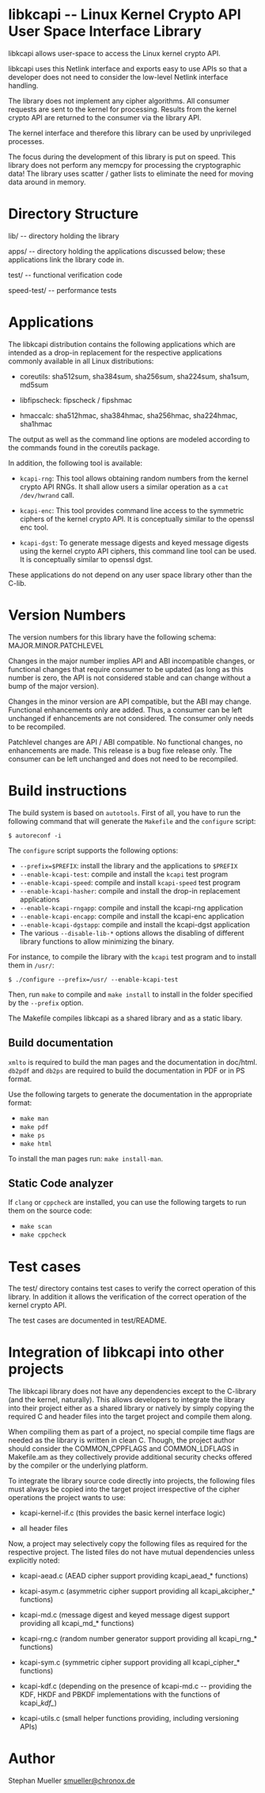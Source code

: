 libkcapi -- Linux Kernel Crypto API User Space Interface Library
================================================================

libkcapi allows user-space to access the Linux kernel crypto API.

libkcapi uses this Netlink interface and exports easy to use APIs so that
a developer does not need to consider the low-level Netlink interface handling.

The library does not implement any cipher algorithms. All consumer requests
are sent to the kernel for processing. Results from the kernel crypto API
are returned to the consumer via the library API.

The kernel interface and therefore this library can be used by unprivileged
processes.

The focus during the development of this library is put on speed. This library
does not perform any memcpy for processing the cryptographic data! The library
uses scatter / gather lists to eliminate the need for moving data around in
memory.

Directory Structure
===================

lib/ -- directory holding the library

apps/ -- directory holding the applications discussed below; these
	 applications link the library code in.

test/ -- functional verification code

speed-test/ -- performance tests

Applications
============

The libkcapi distribution contains the following applications which are
intended as a drop-in replacement for the respective applications commonly
available in all Linux distributions:

* coreutils: sha512sum, sha384sum, sha256sum, sha224sum, sha1sum, md5sum

* libfipscheck: fipscheck / fipshmac

* hmaccalc: sha512hmac, sha384hmac, sha256hmac, sha224hmac, sha1hmac

The output as well as the command line options are modeled according to the
commands found in the coreutils package.

In addition, the following tool is available:

* `kcapi-rng`: This tool allows obtaining random numbers from the kernel
  crypto API RNGs. It shall allow users a similar operation as a
  `cat /dev/hwrand` call.

* `kcapi-enc`: This tool provides command line access to the symmetric ciphers
  of the kernel crypto API. It is conceptually similar to the openssl enc
  tool.

* `kcapi-dgst`: To generate message digests and keyed message digests using
  the kernel crypto API ciphers, this command line tool can be used. It is
  conceptually similar to openssl dgst.

These applications do not depend on any user space library other than the
C-lib.


Version Numbers
===============
The version numbers for this library have the following schema:
MAJOR.MINOR.PATCHLEVEL

Changes in the major number implies API and ABI incompatible changes, or
functional changes that require consumer to be updated (as long as this 
number is zero, the API is not considered stable and can change without a 
bump of the major version).

Changes in the minor version are API compatible, but the ABI may change. 
Functional enhancements only are added. Thus, a consumer can be left 
unchanged if enhancements are not considered. The consumer only needs to 
be recompiled.

Patchlevel changes are API / ABI compatible. No functional changes, no
enhancements are made. This release is a bug fixe release only. The
consumer can be left unchanged and does not need to be recompiled.

Build instructions
==================
The build system is based on `autotools`. First of all, you have to run the
following command that will generate the `Makefile` and the `configure` script:
```
$ autoreconf -i
```
The `configure` script supports the following options:
* `--prefix=$PREFIX`: install the library and the applications to
  `$PREFIX`
* `--enable-kcapi-test`: compile and install the `kcapi` test program
* `--enable-kcapi-speed`: compile and install `kcapi-speed` test program
* `--enable-kcapi-hasher`: compile and install the drop-in replacement
  applications
* `--enable-kcapi-rngapp`: compile and install the kcapi-rng application
* `--enable-kcapi-encapp`: compile and install the kcapi-enc application
* `--enable-kcapi-dgstapp`: compile and install the kcapi-dgst application
* The various `--disable-lib-*` options allows the disabling of different
  library functions to allow minimizing the binary.

For instance, to compile the library with the `kcapi` test program and to
install them in `/usr/`:
```
$ ./configure --prefix=/usr/ --enable-kcapi-test
```

Then, run `make` to compile and `make install` to install in the folder
specified by the `--prefix` option.

The Makefile compiles libkcapi as a shared library and as a static libary.

Build documentation
-------------------
`xmlto` is required to build the man pages and the documentation in doc/html.
`db2pdf` and `db2ps` are required to build the documentation in PDF or in PS format.

Use the following targets to generate the documentation in the appropriate format:
* `make man`
* `make pdf`
* `make ps`
* `make html`

To install the man pages run: `make install-man`.

Static Code analyzer
--------------------
If `clang` or `cppcheck` are installed, you can use the following targets to
run them on the source code:
* `make scan`
* `make cppcheck`

Test cases
==========

The test/ directory contains test cases to verify the correct operation of
this library. In addition it allows the verification of the correct operation
of the kernel crypto API.

The test cases are documented in test/README.


Integration of libkcapi into other projects
===========================================

The libkcapi library does not have any dependencies except to the C-library
(and the kernel, naturally). This allows developers to integrate the
library into their project either as a shared library or natively by simply
copying the required C and header files into the target project and compile
them along.

When compiling them as part of a project, no special compile time flags are
needed as the library is written in clean C. Though, the project author should
consider the COMMON_CPPFLAGS and COMMON_LDFLAGS in Makefile.am as they
collectively provide additional security checks offered by the compiler or
the underlying platform.

To integrate the library source code directly into projects, the following
files must always be copied into the target project irrespective of the cipher
operations the project wants to use:

* kcapi-kernel-if.c (this provides the basic kernel interface logic)

* all header files

Now, a project may selectively copy the following files as required for the
respective project. The listed files do not have mutual dependencies unless
explicitly noted:

* kcapi-aead.c (AEAD cipher support providing kcapi_aead_* functions)

* kcapi-asym.c (asymmetric cipher support providing all kcapi_akcipher_* functions)

* kcapi-md.c (message digest and keyed message digest support providing all kcapi_md_* functions)

* kcapi-rng.c (random number generator support providing all kcapi_rng_* functions)

* kcapi-sym.c (symmetric cipher support providing all kcapi_cipher_* functions)

* kcapi-kdf.c (depending on the presence of kcapi-md.c -- providing the KDF, HKDF and PBKDF implementations with the functions of kcapi_*kdf_*)

* kcapi-utils.c (small helper functions providing, including versioning APIs)


Author
======
Stephan Mueller <smueller@chronox.de>
